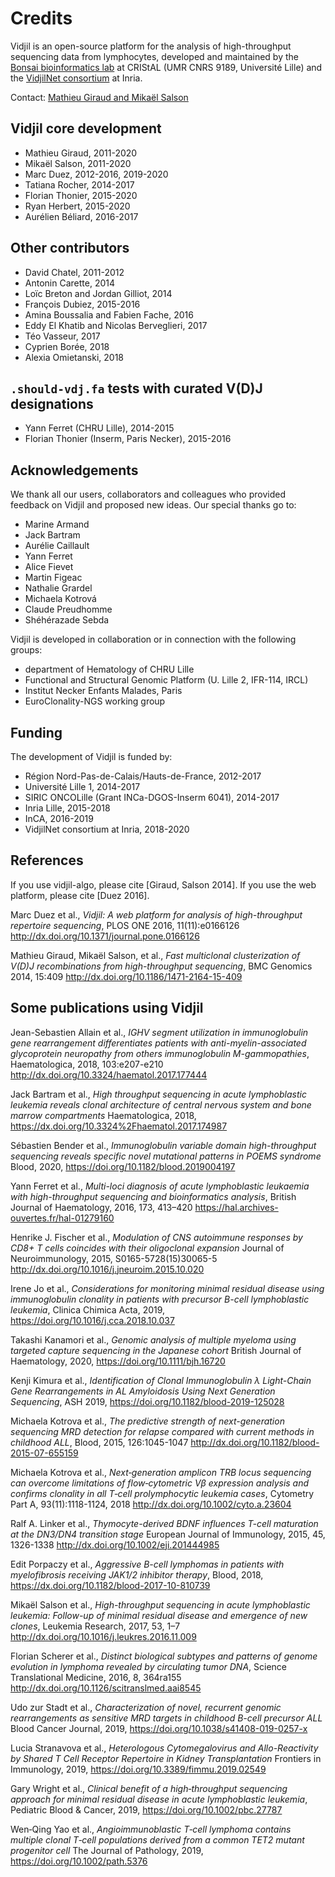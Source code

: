# Credits

Vidjil is an open-source platform for the analysis of high-throughput sequencing data from lymphocytes, developed and maintained by
the [Bonsai bioinformatics lab](http://cristal.univ-lille.fr/bonsai) at CRIStAL (UMR CNRS 9189, Université Lille) 
and the [VidjilNet consortium](http://www.vidjil.net) at Inria.

Contact: [Mathieu Giraud and Mikaël Salson](mailto:contact@vidjil.org)

## Vidjil core development

  - Mathieu Giraud, 2011-2020
  - Mikaël Salson, 2011-2020
  - Marc Duez, 2012-2016, 2019-2020
  - Tatiana Rocher, 2014-2017
  - Florian Thonier, 2015-2020
  - Ryan Herbert, 2015-2020
  - Aurélien Béliard, 2016-2017

## Other contributors

  - David Chatel, 2011-2012
  - Antonin Carette, 2014
  - Loïc Breton and Jordan Gilliot, 2014
  - François Dubiez, 2015-2016
  - Amina Boussalia and Fabien Fache, 2016
  - Eddy El Khatib and Nicolas Berveglieri, 2017
  - Téo Vasseur, 2017
  - Cyprien Borée, 2018
  - Alexia Omietanski, 2018

## `.should-vdj.fa` tests with curated V(D)J designations

  - Yann Ferret (CHRU Lille), 2014-2015
  - Florian Thonier (Inserm, Paris Necker), 2015-2016

## Acknowledgements

We thank all our users, collaborators and colleagues who provided feedback on Vidjil and proposed new ideas.
Our special thanks go to:

  - Marine Armand
  - Jack Bartram
  - Aurélie Caillault
  - Yann Ferret
  - Alice Fievet
  - Martin Figeac
  - Nathalie Grardel
  - Michaela Kotrová
  - Claude Preudhomme
  - Shéhérazade Sebda

Vidjil is developed in collaboration or in connection with the following groups:

  - department of Hematology of CHRU Lille
  - Functional and Structural Genomic Platform (U. Lille 2, IFR-114, IRCL)
  - Institut Necker Enfants Malades, Paris
  - EuroClonality-NGS working group

## Funding

The development of Vidjil is funded by:

  - Région Nord-Pas-de-Calais/Hauts-de-France, 2012-2017
  - Université Lille 1, 2014-2017
  - SIRIC ONCOLille (Grant INCa-DGOS-Inserm 6041), 2014-2017
  - Inria Lille, 2015-2018
  - InCA, 2016-2019
  - VidjilNet consortium at Inria, 2018-2020


## References

If you use vidjil-algo, please cite [Giraud, Salson 2014].
If you use the web platform, please cite [Duez 2016].

Marc Duez et al.,
*Vidjil: A web platform for analysis of high-throughput repertoire sequencing*,
PLOS ONE 2016, 11(11):e0166126
<http://dx.doi.org/10.1371/journal.pone.0166126>

Mathieu Giraud, Mikaël Salson, et al.,
*Fast multiclonal clusterization of V(D)J recombinations from high-throughput sequencing*,
BMC Genomics 2014, 15:409
<http://dx.doi.org/10.1186/1471-2164-15-409>



## Some publications using Vidjil

Jean-Sebastien Allain et al.,
*IGHV segment utilization in immunoglobulin gene rearrangement differentiates patients with anti-myelin-associated glycoprotein neuropathy from others immunoglobulin M-gammopathies*,
Haematologica, 2018, 103:e207-e210
http://dx.doi.org/10.3324/haematol.2017.177444

Jack Bartram et al.,
*High throughput sequencing in acute lymphoblastic leukemia reveals clonal architecture of central nervous system and bone marrow compartments*
Haematologica, 2018,
https://dx.doi.org/10.3324%2Fhaematol.2017.174987

Sébastien Bender et al.,
*Immunoglobulin variable domain high-throughput sequencing reveals specific novel mutational patterns in POEMS syndrome*
Blood, 2020,
https://doi.org/10.1182/blood.2019004197

Yann Ferret et al.,
*Multi-loci diagnosis of acute lymphoblastic leukaemia with high-throughput sequencing and bioinformatics analysis*,
British Journal of Haematology, 2016, 173, 413–420
https://hal.archives-ouvertes.fr/hal-01279160

Henrike J. Fischer et al.,
*Modulation of CNS autoimmune responses by CD8+ T cells coincides with their oligoclonal expansion*
Journal of Neuroimmunology, 2015, S0165-5728(15)30065-5
http://dx.doi.org/10.1016/j.jneuroim.2015.10.020

Irene Jo et al.,
*Considerations for monitoring minimal residual disease using immunoglobulin clonality in patients with precursor B-cell lymphoblastic leukemia*,
Clinica Chimica Acta, 2019,
https://doi.org/10.1016/j.cca.2018.10.037

Takashi Kanamori et al.,
*Genomic analysis of multiple myeloma using targeted capture sequencing in the Japanese cohort*
British Journal of Haematology, 2020,
https://doi.org/10.1111/bjh.16720

Kenji Kimura et al.,
*Identification of Clonal Immunoglobulin λ Light-Chain Gene Rearrangements in AL Amyloidosis Using Next Generation Sequencing*,
ASH 2019,
https://doi.org/10.1182/blood-2019-125028

Michaela Kotrova et al.,
*The predictive strength of next-generation sequencing MRD detection for relapse compared with current methods in childhood ALL*,
Blood, 2015, 126:1045-1047
http://dx.doi.org/10.1182/blood-2015-07-655159

Michaela Kotrova et al.,
*Next‐generation amplicon TRB locus sequencing can overcome limitations of flow‐cytometric Vβ expression analysis and confirms clonality in all T‐cell prolymphocytic leukemia cases*,
Cytometry Part A, 93(11):1118-1124, 2018
http://dx.doi.org/10.1002/cyto.a.23604

Ralf A. Linker et al.,
*Thymocyte-derived BDNF influences T-cell maturation at the DN3/DN4 transition stage*
European Journal of Immunology, 2015, 45, 1326-1338
http://dx.doi.org/10.1002/eji.201444985

Edit Porpaczy et al.,
*Aggressive B-cell lymphomas in patients with myelofibrosis receiving JAK1/2 inhibitor therapy*,
Blood, 2018,
https://dx.doi.org/10.1182/blood-2017-10-810739

Mikaël Salson et al.,
*High-throughput sequencing in acute lymphoblastic leukemia: Follow-up of minimal residual disease and emergence of new clones*,
Leukemia Research, 2017, 53, 1–7
http://dx.doi.org/10.1016/j.leukres.2016.11.009

Florian Scherer et al.,
*Distinct biological subtypes and patterns of genome evolution in lymphoma revealed by circulating tumor DNA*,
Science Translational Medicine, 2016, 8, 364ra155
http://dx.doi.org/10.1126/scitranslmed.aai8545

Udo zur Stadt et al.,
*Characterization of novel, recurrent genomic rearrangements as sensitive MRD targets in childhood B-cell precursor ALL*
Blood Cancer Journal, 2019,
https://doi.org/10.1038/s41408-019-0257-x

Lucia Stranavova et al.,
*Heterologous Cytomegalovirus and Allo-Reactivity by Shared T Cell Receptor Repertoire in Kidney Transplantation*
Frontiers in Immunology, 2019,
https://doi.org/10.3389/fimmu.2019.02549

Gary Wright et al.,
*Clinical benefit of a high‐throughput sequencing approach for minimal residual disease in acute lymphoblastic leukemia*,
Pediatric Blood & Cancer, 2019,
https://doi.org/10.1002/pbc.27787

Wen‐Qing Yao et al.,
*Angioimmunoblastic T‐cell lymphoma contains multiple clonal T‐cell populations derived from a common TET2 mutant progenitor cell*
The Journal of Pathology, 2019,
https://doi.org/10.1002/path.5376
